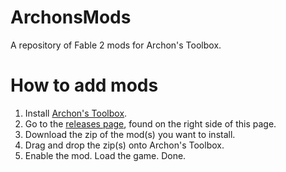 # ArchonsMods
A repository of Fable 2 mods for Archon's Toolbox.

# How to add mods
1. Install [Archon's Toolbox](https://github.com/JustSomeGuy1234/Archons-Toolbox).
2. Go to the [releases page](https://github.com/JustSomeGuy1234/ArchonsMods/releases), found on the right side of this page.
3. Download the zip of the mod(s) you want to install.
4. Drag and drop the zip(s) onto Archon's Toolbox.
5. Enable the mod. Load the game. Done.
